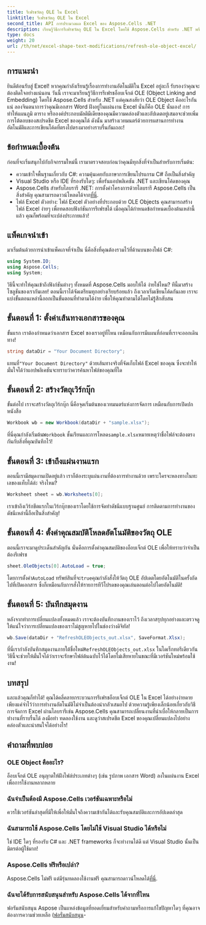 ```yaml
---
title: รีเฟรชวัตถุ OLE ใน Excel
linktitle: รีเฟรชวัตถุ OLE ใน Excel
second_title: API การประมวลผล Excel ของ Aspose.Cells .NET
description: เรียนรู้วิธีการรีเฟรชวัตถุ OLE ใน Excel โดยใช้ Aspose.Cells สำหรับ .NET พร้อมคำแนะนำทีละขั้นตอนเพื่อเสริมทักษะการทำงานอัตโนมัติของ Excel ของคุณได้อย่างราบรื่น
type: docs
weight: 20
url: /th/net/excel-shape-text-modifications/refresh-ole-object-excel/
---
```

## การแนะนำ
ยินดีต้อนรับสู่ Excel! หากคุณกำลังเรียนรู้เรื่องการทำงานอัตโนมัติใน Excel อยู่ละก็ รับรองว่าคุณจะต้องติดใจอย่างแน่นอน วันนี้ เราจะมาเรียนรู้วิธีการรีเฟรชอ็อบเจ็กต์ OLE (Object Linking and Embedding) โดยใช้ Aspose.Cells สำหรับ .NET แต่คุณสงสัยว่า OLE Object คืออะไรกันแน่ ลองจินตนาการว่าคุณมีเอกสาร Word ฝังอยู่ในแผ่นงาน Excel นั่นก็คือ OLE นั่นเอง! การทำให้แผนภูมิ ตาราง หรือองค์ประกอบมัลติมีเดียของคุณมีความคล่องตัวและอัปเดตอยู่เสมอจะช่วยเพิ่มการโต้ตอบของสเปรดชีต Excel ของคุณได้ ดังนั้น มาสร้างเวทมนตร์ด้วยการผสานการทำงานอัตโนมัติและการเขียนโค้ดที่ตรงไปตรงมาอย่างราบรื่นกันเถอะ!
## ข้อกำหนดเบื้องต้น
ก่อนที่จะเริ่มสนุกไปกับกิจกรรมใหม่นี้ เรามาตรวจสอบก่อนว่าคุณมีทุกสิ่งที่จำเป็นสำหรับการเริ่มต้น:
- ความเข้าใจพื้นฐานเกี่ยวกับ C#: ความคุ้นเคยกับภาษาการเขียนโปรแกรม C# ถือเป็นสิ่งสำคัญ
- Visual Studio หรือ IDE ที่รองรับใดๆ: เพื่อรันแอปพลิเคชัน .NET และเขียนโค้ดของคุณ
-  Aspose.Cells สำหรับไลบรารี .NET: การตั้งค่าโครงการด้วยไลบรารี Aspose.Cells เป็นสิ่งสำคัญ คุณสามารถดาวน์โหลดได้จาก[ที่นี่](https://releases.aspose.com/cells/net/).
- ไฟล์ Excel ตัวอย่าง: ไฟล์ Excel ตัวอย่างที่ประกอบด้วย OLE Objects คุณสามารถสร้างไฟล์ Excel ง่ายๆ เพื่อทดสอบฟังก์ชันการรีเฟรชได้
เมื่อคุณได้กำหนดข้อกำหนดเบื้องต้นเหล่านี้แล้ว คุณก็พร้อมที่จะเปล่งประกายแล้ว!
## แพ็คเกจนำเข้า
มาเริ่มต้นด้วยการนำเข้าแพ็คเกจที่จำเป็น นี่คือสิ่งที่คุณต้องรวมไว้ที่ด้านบนของไฟล์ C#:
```csharp
using System.IO;
using Aspose.Cells;
using System;
```
วิธีนี้จะทำให้คุณเข้าถึงฟังก์ชันต่างๆ ทั้งหมดที่ Aspose.Cells มอบให้ได้ ง่ายใช่ไหม? ทีนี้มาสร้างโซลูชันของเรากันเลย!
ตอนนี้เราได้จัดเตรียมทุกอย่างเรียบร้อยแล้ว ถึงเวลาเริ่มเขียนโค้ดกันเลย เราจะแบ่งขั้นตอนเหล่านี้ออกเป็นขั้นตอนที่ทำตามได้ง่าย เพื่อให้คุณทำตามได้โดยไม่รู้สึกสับสน
## ขั้นตอนที่ 1: ตั้งค่าเส้นทางเอกสารของคุณ
ขั้นแรก เราต้องกำหนดว่าเอกสาร Excel ของเราอยู่ที่ไหน เหมือนกับการมีแผนที่ก่อนที่เราจะออกเดินทาง!
```csharp
string dataDir = "Your Document Directory"; 
```
 แทนที่`"Your Document Directory"` ด้วยเส้นทางจริงที่จัดเก็บไฟล์ Excel ของคุณ ซึ่งจะทำให้มั่นใจได้ว่าแอปพลิเคชันจะทราบว่าควรค้นหาไฟล์ของคุณที่ใด
## ขั้นตอนที่ 2: สร้างวัตถุเวิร์กบุ๊ก
ขั้นต่อไป เราจะสร้างวัตถุเวิร์กบุ๊ก นี่คือจุดเริ่มต้นของเวทมนตร์แห่งการจัดการ เหมือนกับการเปิดปกหนังสือ
```csharp
Workbook wb = new Workbook(dataDir + "sample.xlsx");
```
 ที่นี่คุณกำลังเริ่มต้น`Workbook` ชั้นเรียนและการโหลด`sample.xlsx`หมายเหตุว่าชื่อไฟล์จะต้องตรงกันกับสิ่งที่คุณบันทึกไว้!
## ขั้นตอนที่ 3: เข้าถึงแผ่นงานแรก
ตอนนี้เรามีสมุดงานเปิดอยู่แล้ว เราก็ต้องระบุแผ่นงานที่ต้องการทำงานด้วย เพราะใครจะหลงทางในทะเลของแท็บได้ล่ะ จริงไหม?
```csharp
Worksheet sheet = wb.Worksheets[0];
```
เราเข้าถึงเวิร์กชีตแรกในเวิร์กบุ๊กของเราโดยใช้การจัดทำดัชนีแบบฐานศูนย์ การติดตามการทำงานของดัชนีเหล่านี้ถือเป็นสิ่งสำคัญ!
## ขั้นตอนที่ 4: ตั้งค่าคุณสมบัติโหลดอัตโนมัติของวัตถุ OLE
ตอนนี้เราจะมาดูประเด็นสำคัญกัน นั่นคือการตั้งค่าคุณสมบัติของอ็อบเจ็กต์ OLE เพื่อให้ทราบว่าจำเป็นต้องรีเฟรช
```csharp
sheet.OleObjects[0].AutoLoad = true;
```
 โดยการตั้งค่า`AutoLoad` ทรัพย์สินที่จะ`true`คุณกำลังสั่งให้วัตถุ OLE อัปเดตโดยอัตโนมัติในครั้งถัดไปที่เปิดเอกสาร ซึ่งก็เหมือนกับการสั่งให้รายการทีวีโปรดของคุณเล่นตอนต่อไปโดยอัตโนมัติ!
## ขั้นตอนที่ 5: บันทึกสมุดงาน
หลังจากทำการเปลี่ยนแปลงทั้งหมดแล้ว เราจะต้องบันทึกงานของเราไว้ ถึงเวลาสรุปทุกอย่างและตรวจดูให้แน่ใจว่าการเปลี่ยนแปลงของเราไม่สูญหายไปในช่องว่างดิจิทัล!
```csharp
wb.Save(dataDir + "RefreshOLEObjects_out.xlsx", SaveFormat.Xlsx);
```
 ที่นี่เรากำลังบันทึกสมุดงานภายใต้ชื่อใหม่`RefreshOLEObjects_out.xlsx` ในไดเร็กทอรีเดียวกัน วิธีนี้จะช่วยให้มั่นใจได้ว่าเราจะรักษาไฟล์ต้นฉบับไว้ได้โดยไม่เสียหายในขณะที่มีเวอร์ชันใหม่พร้อมใช้งาน!
## บทสรุป
และแล้วคุณก็ทำได้! คุณได้คลี่คลายกระบวนการรีเฟรชอ็อบเจ็กต์ OLE ใน Excel ได้อย่างง่ายดาย เพียงแค่จำไว้ว่าการทำงานอัตโนมัติไม่จำเป็นต้องน่ากลัวเสมอไป ด้วยความรู้เพียงเล็กน้อยเกี่ยวกับวิธีการจัดการ Excel ผ่านไลบรารีเช่น Aspose.Cells คุณสามารถเปลี่ยนงานที่น่าเบื่อให้กลายเป็นการทำงานที่ราบรื่นได้ ลงมือทำ ทดลองใช้งาน และดูว่าสเปรดชีต Excel ของคุณเปลี่ยนแปลงไปอย่างคล่องตัวและน่าสนใจได้อย่างไร!
## คำถามที่พบบ่อย
### OLE Object คืออะไร?
อ็อบเจ็กต์ OLE อนุญาตให้ฝังไฟล์ประเภทต่างๆ (เช่น รูปภาพ เอกสาร Word) ลงในแผ่นงาน Excel เพื่อการใช้งานหลากหลาย
### ฉันจำเป็นต้องมี Aspose.Cells เวอร์ชันเฉพาะหรือไม่
ควรใช้เวอร์ชันล่าสุดที่มีให้เพื่อให้มั่นใจถึงความเข้ากันได้และรับคุณสมบัติและการอัปเดตล่าสุด
### ฉันสามารถใช้ Aspose.Cells โดยไม่ใช้ Visual Studio ได้หรือไม่
ใช่ IDE ใดๆ ที่รองรับ C# และ .NET frameworks ก็จะทำงานได้ดี แต่ Visual Studio นั้นเป็นมิตรต่อผู้ใช้มาก!
### Aspose.Cells ฟรีหรือเปล่า?
 Aspose.Cells ไม่ฟรี แต่มีรุ่นทดลองใช้งานฟรี คุณสามารถดาวน์โหลดได้[ที่นี่](https://releases.aspose.com/).
### ฉันจะได้รับการสนับสนุนสำหรับ Aspose.Cells ได้จากที่ไหน
ฟอรัมสนับสนุน Aspose เป็นแหล่งข้อมูลที่ยอดเยี่ยมสำหรับคำถามหรือการแก้ไขปัญหาใดๆ ที่คุณอาจต้องการความช่วยเหลือ ([ฟอรั่มสนับสนุน](https://forum.aspose.com/c/cells/9)-